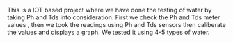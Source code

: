 This is a IOT based project where we have done the testing of water by taking Ph and Tds into consideration.
First we check the Ph and Tds meter values , then we took the readings using Ph and Tds sensors then caliberate the values and displays a graph.
We tested it using 4-5 types of water.
